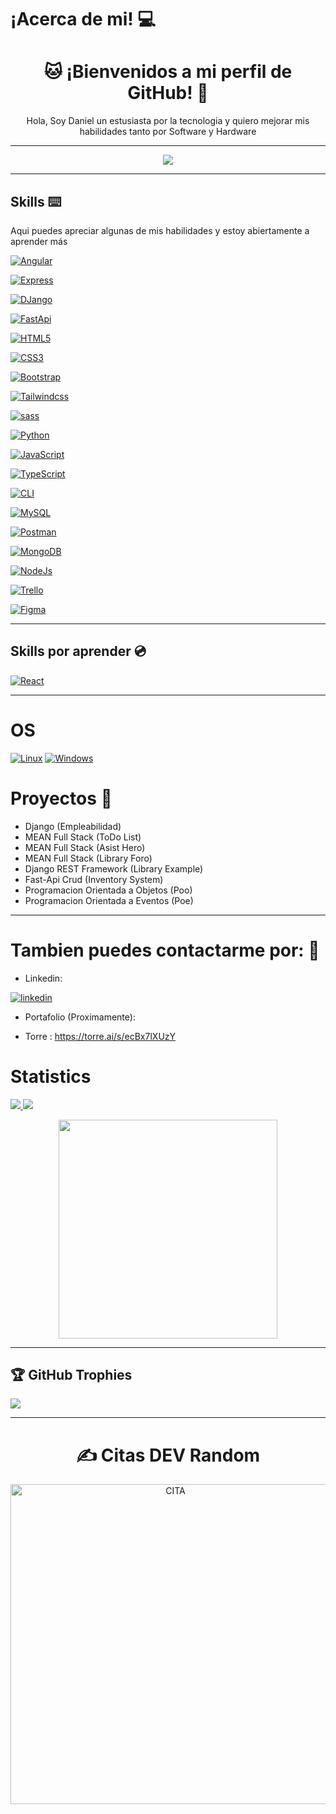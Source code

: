 # ¡Acerca de mi! 💻

<h1 align="center"> 🐱 ¡Bienvenidos a mi perfil de GitHub! 👀</h1>

<p align="center"> Hola, Soy Daniel un estusiasta por la tecnologia y quiero mejorar mis habilidades tanto por Software y Hardware </p>

<hr>

<p align="center">
  <a href="https://github.com/TheLostHeaven">
        <img src="https://komarev.com/ghpvc/?username=TheLostheaven&color=blue&style=flat)" />
  </a>
</p>

<hr>

## Skills ⌨️
Aqui puedes apreciar algunas de  mis habilidades y estoy abiertamente a aprender más

[![Angular](https://img.shields.io/badge/Angular-black?style=for-the-badge&logo=Angular)](https://github.com/TheLostHeaven)


[![Express](https://img.shields.io/badge/Express-black?style=for-the-badge&logo=Express)](https://github.com/TheLostHeaven)


[![DJango](https://img.shields.io/badge/DJango-black?style=for-the-badge&logo=DJango)](https://github.com/TheLostHeaven)


[![FastApi](https://img.shields.io/badge/FastApi-black?style=for-the-badge&logo=FastApi)](https://github.com/TheLostHeaven)


[![HTML5](https://img.shields.io/badge/HTML5-black?style=for-the-badge&logo=HTML5)](https://github.com/TheLostHeaven)

[![CSS3](https://img.shields.io/badge/CSS3-black?style=for-the-badge&logo=CSS3)](https://github.com/TheLostHeaven)

[![Bootstrap](https://img.shields.io/badge/Bootstrap-black?style=for-the-badge&logo=Bootstrap)](https://github.com/TheLostHeaven)

[![Tailwindcss](https://img.shields.io/badge/Tailwind-black?style=for-the-badge&logo=Tailwindcss)](https://github.com/TheLostHeaven)

[![sass](https://img.shields.io/badge/sass-black?style=for-the-badge&logo=sass)](https://github.com/TheLostHeaven)

 [![Python](https://img.shields.io/badge/python-black?style=for-the-badge&logo=python)](https://github.com/TheLostHeaven)

[![JavaScript](https://img.shields.io/badge/JavaScript-black?style=for-the-badge&logo=JavaScript)](https://github.com/TheLostHeaven)

[![TypeScript](https://img.shields.io/badge/TypeScript-black?style=for-the-badge&logo=TypeScript)](https://github.com/TheLostHeaven)

[![CLI](https://img.shields.io/badge/CLI-black?style=for-the-badge&logo=CLI)](https://github.com/TheLostHeaven)

[![MySQL](https://img.shields.io/badge/MySQL-black?style=for-the-badge&logo=MySQL)](https://github.com/TheLostHeaven)

[![Postman](https://img.shields.io/badge/Postman-black?style=for-the-badge&logo=Postman)](https://github.com/TheLostHeaven)

[![MongoDB](https://img.shields.io/badge/MongoDB-black?style=for-the-badge&logo=MongoDB)](https://github.com/TheLostHeaven)

[![NodeJs](https://img.shields.io/badge/NodeJs-black?style=for-the-badge&logo=Node.Js)](https://github.com/TheLostHeaven)

[![Trello](https://img.shields.io/badge/Trello-black?style=for-the-badge&logo=Trello)](https://github.com/TheLostHeaven)

[![Figma](https://img.shields.io/badge/Figma-black?style=for-the-badge&logo=Figma)](https://github.com/TheLostHeaven)



<hr>

## Skills por aprender 💿


[![React](https://img.shields.io/badge/React-black?style=for-the-badge&logo=React)](https://github.com/TheLostHeaven)
<hr>


# OS 
[![Linux](https://img.shields.io/badge/linux-black?style=for-the-badge&logo=Linux)](https://github.com/TheLostHeaven)
[![Windows](https://img.shields.io/badge/Windows-black?style=for-the-badge&logo=Windows)](https://github.com/TheLostHeaven)

# Proyectos 💾

- Django (Empleabilidad)
- MEAN Full Stack (ToDo List)
- MEAN Full Stack (Asist Hero)
- MEAN Full Stack (Library Foro)
- Django REST Framework (Library Example)
- Fast-Api Crud (Inventory System)
- Programacion Orientada a Objetos (Poo)
- Programacion Orientada a Eventos (Poe)

<hr>
<h1> Tambien puedes contactarme por: 📱</h1>

- Linkedin:

[![linkedin](https://img.shields.io/badge/linkedin-0A66C2?style=for-the-badge&logo=linkedin&logoColor=white)](https://www.linkedin.com/in/dani-molina-in/)


- Portafolio (Proximamente):

- Torre : https://torre.ai/s/ecBx7lXUzY 

# Statistics

  <a href="https://github.com/TheLostHeaven">
    <img src="https://github-readme-streak-stats.herokuapp.com/?user=TheLostHeaven&hide_border=true&card_width=338&theme=transparent" />
  </a>
  <a href="https://github.com/TheLostHeaven">
    <img src="http://github-profile-summary-cards.vercel.app/api/cards/stats?username=TheLostHeaven&theme=transparent" />
  </a>

 <p align="center">
  <img align="center" src="https://github-readme-stats.vercel.app/api/top-langs/?username=TheLostHeaven&show_icons=true&theme=dracula&title_color=ffffff&text_color=ffffff&bg_color=000000&locale=en" width="350" >
 </p>
<hr>

## 🏆 GitHub Trophies

![](https://github-profile-trophy.vercel.app/?username=TheLostHeaven&theme=apprentice&no-frame=true&no-bg=true&margin-w=4)

<hr>
<h1 align="center">✍️ Citas DEV Random</h1>

<div align="center">
<img src="https://quotes-github-readme.vercel.app/api?type=horizontal&border=true&theme=dark" width="512px" alt="CITA"/>
</div>
